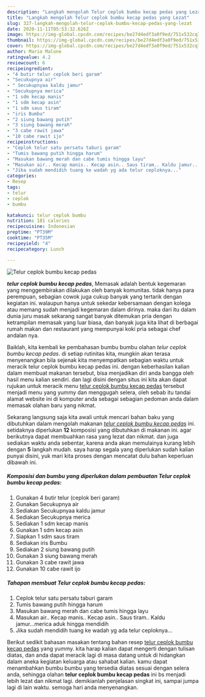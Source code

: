 ```yaml
---
description: "Langkah mengolah Telur ceplok bumbu kecap pedas yang Lezat"
title: "Langkah mengolah Telur ceplok bumbu kecap pedas yang Lezat"
slug: 327-langkah-mengolah-telur-ceplok-bumbu-kecap-pedas-yang-lezat
date: 2020-11-11T05:53:32.626Z
image: https://img-global.cpcdn.com/recipes/be27d4edf3a0f9ed/751x532cq70/telur-ceplok-bumbu-kecap-pedas-foto-resep-utama.jpg
thumbnail: https://img-global.cpcdn.com/recipes/be27d4edf3a0f9ed/751x532cq70/telur-ceplok-bumbu-kecap-pedas-foto-resep-utama.jpg
cover: https://img-global.cpcdn.com/recipes/be27d4edf3a0f9ed/751x532cq70/telur-ceplok-bumbu-kecap-pedas-foto-resep-utama.jpg
author: Mario Malone
ratingvalue: 4.2
reviewcount: 6
recipeingredient:
- "4 butir telur ceplok beri garam"
- "Secukupnya air"
- " Secukupnyaa kaldu jamur"
- "Secukupnya merica"
- "1 sdm kecap manis"
- "1 sdm kecap asin"
- "1 sdm saus tiram"
- "iris Bumbu"
- "2 siung bawang putih"
- "3 siung bawang merah"
- "3 cabe rawit jawa"
- "10 cabe rawit ijo"
recipeinstructions:
- "Ceplok telur satu persatu taburi garam"
- "Tumis bawang putih hingga harum"
- "Masukan bawang merah dan cabe tumis hingga layu"
- "Masukan air.. Kecap manis.. Kecap asin.. Saus tiram.. Kaldu jamur...merica aduk hingga mendidih"
- "Jika sudah mendidih tuang ke wadah yg ada telur ceploknya..."
categories:
- Resep
tags:
- telur
- ceplok
- bumbu

katakunci: telur ceplok bumbu 
nutrition: 181 calories
recipecuisine: Indonesian
preptime: "PT39M"
cooktime: "PT35M"
recipeyield: "4"
recipecategory: Lunch

---
```



![Telur ceplok bumbu kecap pedas](https://img-global.cpcdn.com/recipes/be27d4edf3a0f9ed/751x532cq70/telur-ceplok-bumbu-kecap-pedas-foto-resep-utama.jpg)

<b><i>telur ceplok bumbu kecap pedas</i></b>, Memasak adalah bentuk kegemaran yang menggembirakan dilakukan oleh banyak komunitas. tidak hanya para perempuan, sebagian cowok juga cukup banyak yang tertarik dengan kegiatan ini. walaupun hanya untuk sekedar kebersamaan dengan kolega atau memang sudah menjadi kegemaran dalam dirinya. maka dari itu dalam dunia juru masak sekarang sangat banyak ditemukan pria dengan ketrampilan memasak yang luar biasa, dan banyak juga kita lihat di berbagai rumah makan dan restaurant yang mempunyai koki pria sebagai chef andalan nya.

Baiklah, kita kembali ke pembahasan bumbu bumbu olahan <i>telur ceplok bumbu kecap pedas</i>. di setiap rutinitas kita, mungkin akan terasa menyenangkan bila sejenak kita menyempatkan sebagian waktu untuk meracik telur ceplok bumbu kecap pedas ini. dengan keberhasilan kalian dalam membuat makanan tersebut, bisa menjadikan diri anda bangga oleh hasil menu kalian sendiri. dan lagi disini dengan situs ini kita akan dapat rujukan untuk meracik menu <u>telur ceplok bumbu kecap pedas</u> tersebut menjadi menu yang yummy dan menggugah selera, oleh sebab itu tandai alamat website ini di komputer anda sebagai sebagian pedoman anda dalam memasak olahan baru yang nikmat.




Sekarang langsung saja kita awali untuk mencari bahan baku yang dibutuhkan dalam mengolah makanan <u><i>telur ceplok bumbu kecap pedas</i></u> ini. setidaknya diperlukan <b>12</b> komposisi yang dibutuhkan di makanan ini. agar berikutnya dapat membuahkan rasa yang lezat dan nikmat. dan juga sediakan waktu anda sebentar, karena anda akan memulainya kurang lebih dengan <b>5</b> langkah mudah. saya harap segala yang diperlukan sudah kalian punyai disini, yuk mari kita proses dengan mencatat dulu bahan keperluan dibawah ini.

<!--inarticleads1-->

##### Komposisi dan bumbu yang diperlukan dalam pembuatan Telur ceplok bumbu kecap pedas:

1. Gunakan 4 butir telur (ceplok beri garam)
1. Gunakan Secukupnya air
1. Sediakan  Secukupnyaa kaldu jamur
1. Sediakan Secukupnya merica
1. Sediakan 1 sdm kecap manis
1. Gunakan 1 sdm kecap asin
1. Siapkan 1 sdm saus tiram
1. Sediakan iris Bumbu
1. Sediakan 2 siung bawang putih
1. Gunakan 3 siung bawang merah
1. Gunakan 3 cabe rawit jawa
1. Gunakan 10 cabe rawit ijo




<!--inarticleads2-->

##### Tahapan membuat Telur ceplok bumbu kecap pedas:

1. Ceplok telur satu persatu taburi garam
1. Tumis bawang putih hingga harum
1. Masukan bawang merah dan cabe tumis hingga layu
1. Masukan air.. Kecap manis.. Kecap asin.. Saus tiram.. Kaldu jamur...merica aduk hingga mendidih
1. Jika sudah mendidih tuang ke wadah yg ada telur ceploknya...




Berikut sedikit bahasan masakan tentang bahan resep <u>telur ceplok bumbu kecap pedas</u> yang yummy. kita harap kalian dapat mengerti dengan tulisan diatas, dan anda dapat meracik lagi di masa datang untuk di hidangkan dalam aneka kegiatan keluarga atau sahabat kalian. kamu dapat menambahkan bumbu bumbu yang tersedia diatas sesuai dengan selera anda, sehingga olahan <b>telur ceplok bumbu kecap pedas</b> ini bs menjadi lebih lezat dan nikmat lagi. demikianlah penjelasan singkat ini, sampai jumpa lagi di lain waktu. semoga hari anda menyenangkan.
